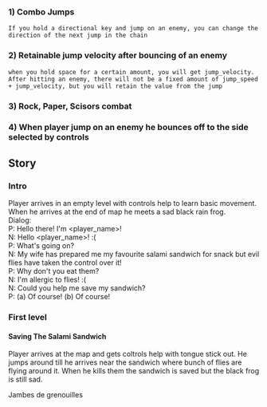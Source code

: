 ### 1) Combo Jumps
	If you hold a directional key and jump on an enemy, you can change the direction of the next jump in the chain
### 2) Retainable jump velocity after bouncing of an enemy
	when you hold space for a certain amount, you will get jump_velocity. After hitting an enemy, there will not be a fixed amount of jump_speed + jump_velocity, but you will retain the value from the jump
### 3) Rock, Paper, Scisors combat
### 4) When player jump on an enemy he bounces off to the side selected by controls

## Story

### Intro
Player arrives in an empty level with controls help to learn basic movement. When he arrives at the end of map he meets a sad black rain frog.  
Dialog:  
P: Hello there! I'm <player_name>!  
N: Hello <player_name>! :(  
P: What's going on?  
N: My wife has prepared me my favourite salami sandwich for snack but evil flies have taken the control over it!  
P: Why don't you eat them?  
N: I'm allergic to flies! :(  
N: Could you help me save my sandwich?  
P: (a) Of course! (b) Of course!  

### First level
#### Saving The Salami Sandwich
Player arrives at the map and gets coltrols help with tongue stick out. He jumps around till he arrives near the sandwich where bunch of flies are flying around it. When he kills them the sandwich is saved but the black frog is still sad.

Jambes de grenouilles
